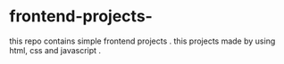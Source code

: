 # frontend-projects-
this repo contains simple frontend projects . this projects made by using html, css and javascript .
